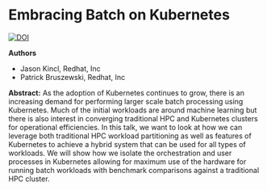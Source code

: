 # Embracing Batch on Kubernetes

[![DOI](https://zenodo.org/badge/DOI/10.5281/zenodo.10223341.svg)](https://doi.org/10.5281/zenodo.10223341)

**Authors**
* Jason Kincl, Redhat, Inc
* Patrick Bruszewski, Redhat, Inc


**Abstract:**
As the adoption of Kubernetes continues to grow, there is an increasing demand for performing larger scale batch processing using Kubernetes. Much of the initial workloads are around machine learning but there is also interest in converging traditional HPC and Kubernetes clusters for operational efficiencies.
In this talk, we want to look at how we can leverage both traditional HPC workload partitioning as well as features of Kubernetes to achieve a hybrid system that can be used for all types of workloads. We will show how we isolate the orchestration and user processes in Kubernetes allowing for maximum use of the hardware for running batch workloads with benchmark comparisons against a traditional HPC cluster.
